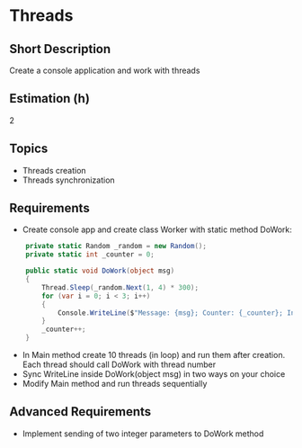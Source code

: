 # Threads

## Short Description

Create a console application and work with threads

## Estimation (h)

2

## Topics

* Threads creation
* Threads synchronization

## Requirements

* Create console app and create class Worker with static method DoWork:

```csharp
    private static Random _random = new Random();
    private static int _counter = 0;

    public static void DoWork(object msg)
    {
        Thread.Sleep(_random.Next(1, 4) * 300);
        for (var i = 0; i < 3; i++)
        {
            Console.WriteLine($"Message: {msg}; Counter: {_counter}; Inner iteration number: {i}");
        }
        _counter++;
    }
```

* In Main method create 10 threads (in loop) and run them after creation. Each thread should call DoWork with thread
  number
* Sync WriteLine inside DoWork(object msg) in two ways on your choice
* Modify Main method and run threads sequentially

## Advanced Requirements

* Implement sending of two integer parameters to DoWork method
